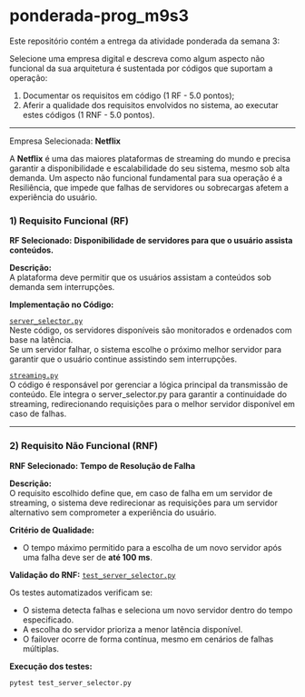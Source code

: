 # ponderada-prog_m9s3

Este repositório contém a entrega da atividade ponderada da semana 3:

Selecione uma empresa digital e descreva como algum aspecto não funcional da sua arquitetura é sustentada por códigos que suportam a operação:
1) Documentar os requisitos em código (1 RF - 5.0 pontos);  
2) Aferir a qualidade dos requisitos envolvidos no sistema, ao executar estes códigos (1 RNF - 5.0 pontos).  

---

Empresa Selecionada: **Netflix**  

A **Netflix** é uma das maiores plataformas de streaming do mundo e precisa garantir a disponibilidade e escalabilidade do seu sistema, mesmo sob alta demanda. Um aspecto não funcional fundamental para sua operação é a Resiliência, que impede que falhas de servidores ou sobrecargas afetem a experiência do usuário.

### 1) Requisito Funcional (RF)  
**RF Selecionado:** **Disponibilidade de servidores para que o usuário assista conteúdos.**  

**Descrição:**  
A plataforma deve permitir que os usuários assistam a conteúdos sob demanda sem interrupções.  

**Implementação no Código:**

[`server_selector.py`](./src/services/server_selector.py)<br>
Neste código, os servidores disponíveis são monitorados e ordenados com base na latência.  
Se um servidor falhar, o sistema escolhe o próximo melhor servidor para garantir que o usuário continue assistindo sem interrupções. 

[`streaming.py`](./src/services/streaming.py)<br>
O código é responsável por gerenciar a lógica principal da transmissão de conteúdo. Ele integra o server_selector.py para garantir a continuidade do streaming, redirecionando requisições para o melhor servidor disponível em caso de falhas.

---

### 2) Requisito Não Funcional (RNF)  
**RNF Selecionado:** **Tempo de Resolução de Falha**  

**Descrição:**  
O requisito escolhido define que, em caso de falha em um servidor de streaming, o sistema deve redirecionar as requisições para um servidor alternativo sem comprometer a experiência do usuário.   

**Critério de Qualidade:**  
- O tempo máximo permitido para a escolha de um novo servidor após uma falha deve ser de **até 100 ms**.  


**Validação do RNF:** [`test_server_selector.py`](./tests/test_server_selector.py)  

Os testes automatizados verificam se:  
- O sistema detecta falhas e seleciona um novo servidor dentro do tempo especificado.  
- A escolha do servidor prioriza a menor latência disponível.  
- O failover ocorre de forma contínua, mesmo em cenários de falhas múltiplas.  

**Execução dos testes:**  
```bash
pytest test_server_selector.py
